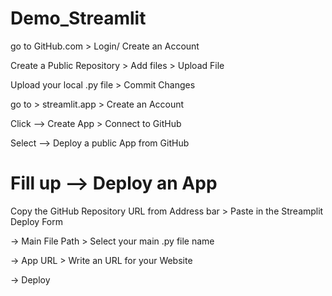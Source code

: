 # Demo_Streamlit
go to GitHub.com > Login/ Create an Account

Create a Public Repository > Add files > Upload File

Upload your local .py file > Commit Changes

go to > streamlit.app > Create an Account

Click --> Create App > Connect to GitHub

Select --> Deploy a public App from GitHub

# Fill up --> Deploy an App 
Copy the GitHub Repository URL from Address bar > Paste in the Streamplit Deploy Form

-> Main File Path > Select your main .py file name

-> App URL > Write an URL for your Website

-> Deploy
